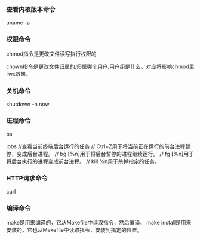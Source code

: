### 查看内核版本命令
uname -a

### 权限命令
chmod指令是更改文件读写执行权限的

chown指令是更改文件归属的,归属哪个用户,用户组是什么。对应将影响chmod里rwx效果。

### 关机命令
shutdown -h now

### 进程命令
ps

jobs //查看当前终端后台运行的任务
// Ctrl+Z用于将当前正在运行的前台进程暂停，变成后台进程。
// bg [%n]用于将后台暂停的进程继续运行。
// fg [%n]用于将后台执行的进程变成前台进程。
// kill %n用于杀掉指定的任务。

### HTTP请求命令
curl

### 编译命令
make是用来编译的，它从Makefile中读取指令，然后编译。
make install是用来安装的，它也从Makefile中读取指令，安装到指定的位置。

